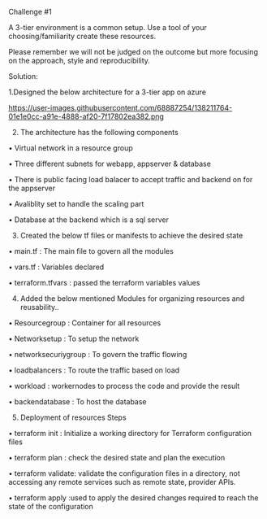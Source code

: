 Challenge #1

A 3-tier environment is a common setup. Use a tool of your choosing/familiarity create these resources. 

Please remember we will not be judged on the outcome but more focusing on the approach, style and reproducibility.


Solution:

1.Designed the below architecture for a 3-tier app on azure

https://user-images.githubusercontent.com/68887254/138211764-01e1e0cc-a91e-4888-af20-7f17802ea382.png


2. The architecture has the following components

•	Virtual network in a resource group 

•	Three different subnets for webapp, appserver & database

•	There is public facing load balacer to accept traffic and backend on for the appserver

•	Avaliblity set to handle the scaling part

•	Database at the backend which is a sql server

3. Created the below tf files or manifests to achieve the desired state

•	main.tf                          : The main file to govern all the modules

•	vars.tf                            : Variables declared

•	terraform.tfvars          : passed the terraform variables values

4. Added the below mentioned Modules for organizing resources and reusability..

•	Resourcegroup  : Container for all resources

•	Networksetup : To setup the network

•	networksecuriygroup  : To govern the traffic flowing

•	loadbalancers : To route the traffic based on load

•	workload : workernodes to process the code and provide the result

•	backendatabase  : To host the database 

5. Deployment of resources
Steps

•	terraform init : Initialize a working directory for Terraform configuration files

•	terraform plan : check the desired state and plan the execution

•	terraform validate: validate the configuration files in a directory, not accessing any remote services such as remote state, provider APIs.

•	terraform apply :used to apply the desired changes required to reach the state of the configuration

